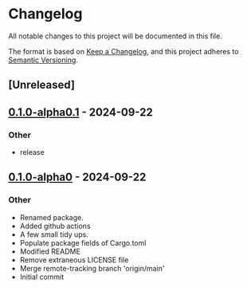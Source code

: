 # Changelog

All notable changes to this project will be documented in this file.

The format is based on [Keep a Changelog](https://keepachangelog.com/en/1.0.0/),
and this project adheres to [Semantic Versioning](https://semver.org/spec/v2.0.0.html).

## [Unreleased]

## [0.1.0-alpha0.1](https://github.com/smohekey/syntacks/compare/v0.1.0-alpha0...v0.1.0-alpha0.1) - 2024-09-22

### Other

- release

## [0.1.0-alpha0](https://github.com/smohekey/syntacks/releases/tag/v0.1.0-alpha0) - 2024-09-22

### Other

- Renamed package.
- Added github actions
- A few small tidy ups.
- Populate package fields of Cargo.toml
- Modified README
- Remove extraneous LICENSE file
- Merge remote-tracking branch 'origin/main'
- Initial commit

